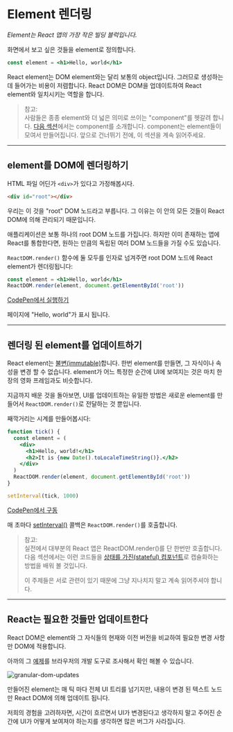 # Element 렌더링

*Element는 React 앱의 가장 작은 빌딩 블럭입니다.*

화면에서 보고 싶은 것들을 element로 정의합니다.

```jsx
const element = <h1>Hello, world</h1>
```

React element는 DOM element와는 달리 보통의 object입니다. 그러므로 생성하는 데 들어가는 비용이 저렴합니다. React DOM은 DOM을 업데이트하여 React element와 일치시키는 역할을 합니다.

> 참고:<br />
사람들은 종종 element와 더 넓은 의미로 쓰이는 "component"를 헷갈려 합니다. [다음 섹션]([quick-start]-components-and-props.md)에서는 component를 소개합니다. component는 element들이 모여서 만들어집니다. 앞으로 건너뛰기 전에, 이 섹션을 계속 읽어주세요.

---

## element를 DOM에 렌더링하기

HTML 파일 어딘가 `<div>`가 있다고 가정해봅시다.

```html
<div id="root"></div>
```

우리는 이 것을 "root" DOM 노드라고 부릅니다. 그 이유는 이 안의 모든 것들이 React DOM에 의해 관리되기 때문입니다.

애플리케이션은 보통 하나의 root DOM 노드를 가집니다. 하지만 이미 존재하는 앱에 React를 통합한다면, 원하는 만큼의 독립된 여러 DOM 노드들을 가질 수도 있습니다.

`ReactDOM.render()` 함수에 둘 모두를 인자로 넘겨주면 root DOM 노드에 React element가 렌더링됩니다:

```jsx
const element = <h1>Hello, world</h1>
ReactDOM.render(element, document.getElementById('root'))
```

[CodePen에서 실행하기](https://reactjs.org/redirect-to-codepen/rendering-elements/render-an-element)

페이지에 "Hello, world"가 표시 됩니다.

---

## 렌더링 된 element를 업데이트하기

React element는 [불변(immutable)](https://en.wikipedia.org/wiki/Immutable_object)합니다. 한번 element를 만들면, 그 자식이나 속성을 변경 할 수 없습니다. element가 어느 특정한 순간에 UI에 보여지는 것은 마치 한 장의 영화 프레임과도 비슷합니다.

지금까지 배운 것을 돌아보면, UI를 업데이트하는 유일한 방법은 새로운 element를 만들어서 `ReactDOM.render()`로 전달하는 것 뿐입니다.

째깍거리는 시계를 만들어봅시다:

```jsx
function tick() {
  const element = (
    <div>
      <h1>Hello, world!</h1>
      <h2>It is {new Date().toLocaleTimeString()}.</h2>
    </div>
  )
  ReactDOM.render(element, document.getElementById('root'))
}

setInterval(tick, 1000)
```

[CodePen에서 구동](https://reactjs.org/redirect-to-codepen/rendering-elements/update-rendered-element)

매 초마다 [setInterval()](https://developer.mozilla.org/en-US/docs/Web/API/WindowTimers/setInterval) 콜백은 `ReactDOM.render()`를 호출합니다.

> 참고:<br />
실전에서 대부분의 React 앱은 ReactDOM.render()를 단 한번만 호출합니다. 다음 섹션에서는 이런 코드들을 [상태를 가진(stateful) 컴포넌트]([quick-start]-state-and-lifecycle.md)로 캡슐화하는 방법을 배워 볼 것입니다.<p />
이 주제들은 서로 관련이 있기 때문에 그냥 지나치지 말고 계속 읽어주셔야 합니다.

---

## React는 필요한 것들만 업데이트한다

React DOM은 element와 그 자식들의 현재와 이전 버전을 비교하여 필요한 변경 사항만 DOM에 적용합니다.

아까의 그 [예제](https://reactjs.org/redirect-to-codepen/rendering-elements/update-rendered-element)를 브라우저의 개발 도구로 조사해서 확인 해볼 수 있습니다.

![granular-dom-updates](https://reactjs.org/granular-dom-updates-c158617ed7cc0eac8f58330e49e48224.gif)

만들어진 element는 매 틱 마다 전체 UI 트리를 넘기지만, 내용이 변경 된 텍스트 노드만 React DOM에 의해 업데이트 됩니다.

저희의 경험을 고려하자면, 시간이 흐르면서 UI가 변경된다고 생각하지 말고 주어진 순간에 UI가 어떻게 보여져야 하는지를 생각하면 많은 버그가 사라집니다.